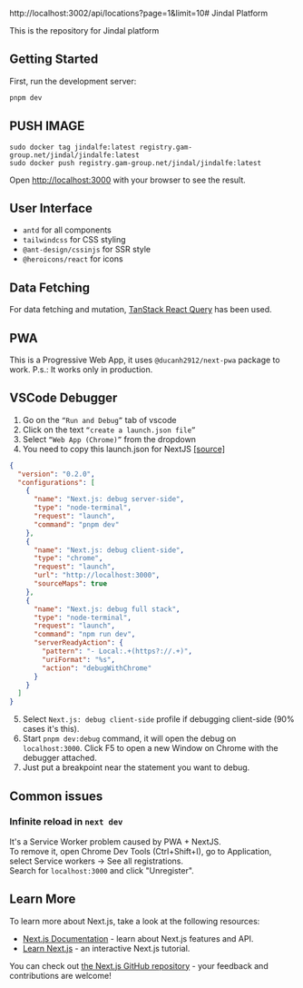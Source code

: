 http://localhost:3002/api/locations?page=1&limit=10# Jindal Platform

This is the repository for Jindal platform

## Getting Started

First, run the development server:

```bash
pnpm dev
```

## PUSH IMAGE 
```
sudo docker tag jindalfe:latest registry.gam-group.net/jindal/jindalfe:latest
sudo docker push registry.gam-group.net/jindal/jindalfe:latest
```

Open [http://localhost:3000](http://localhost:3000) with your browser to see the result.

## User Interface

- `antd` for all components
- `tailwindcss` for CSS styling
- `@ant-design/cssinjs` for SSR style
- `@heroicons/react` for icons

## Data Fetching

For data fetching and mutation, [TanStack React Query](/REACT_QUERY.md) has been used.

## PWA

This is a Progressive Web App, it uses `@ducanh2912/next-pwa` package to work.
P.s.: It works only in production.

## VSCode Debugger

1. Go on the `“Run and Debug”` tab of vscode
2. Click on the text `“create a launch.json file”`
3. Select `“Web App (Chrome)”` from the dropdown
4. You need to copy this launch.json for NextJS [[source]](https://nextjs.org/docs/pages/building-your-application/configuring/debugging#debugging-with-vs-code)

```json
{
  "version": "0.2.0",
  "configurations": [
    {
      "name": "Next.js: debug server-side",
      "type": "node-terminal",
      "request": "launch",
      "command": "pnpm dev"
    },
    {
      "name": "Next.js: debug client-side",
      "type": "chrome",
      "request": "launch",
      "url": "http://localhost:3000",
      "sourceMaps": true
    },
    {
      "name": "Next.js: debug full stack",
      "type": "node-terminal",
      "request": "launch",
      "command": "npm run dev",
      "serverReadyAction": {
        "pattern": "- Local:.+(https?://.+)",
        "uriFormat": "%s",
        "action": "debugWithChrome"
      }
    }
  ]
}
```

5. Select `Next.js: debug client-side` profile if debugging client-side (90% cases it's this).
6. Start `pnpm dev:debug` command, it will open the debug on `localhost:3000`. Click F5 to open a new Window on Chrome with the debugger attached.
7. Just put a breakpoint near the statement you want to debug.

## Common issues

### Infinite reload in `next dev`

It's a Service Worker problem caused by PWA + NextJS.  
To remove it, open Chrome Dev Tools (Ctrl+Shift+I), go to Application, select Service workers -> See all registrations.  
Search for `localhost:3000` and click "Unregister".

## Learn More

To learn more about Next.js, take a look at the following resources:

- [Next.js Documentation](https://nextjs.org/docs) - learn about Next.js features and API.
- [Learn Next.js](https://nextjs.org/learn) - an interactive Next.js tutorial.

You can check out [the Next.js GitHub repository](https://github.com/vercel/next.js/) - your feedback and contributions are welcome!
